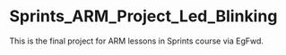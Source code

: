 # Sprints_ARM_Project_Led_Blinking
This is the final project for ARM lessons in Sprints course via EgFwd.
